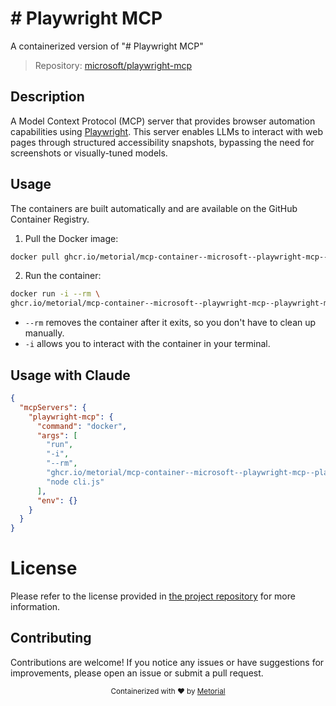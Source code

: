 
# # Playwright MCP

A containerized version of "# Playwright MCP"

> Repository: [microsoft/playwright-mcp](https://github.com/microsoft/playwright-mcp)

## Description

A Model Context Protocol (MCP) server that provides browser automation capabilities using [Playwright](https://playwright.dev). This server enables LLMs to interact with web pages through structured accessibility snapshots, bypassing the need for screenshots or visually-tuned models.


## Usage

The containers are built automatically and are available on the GitHub Container Registry.

1. Pull the Docker image:

```bash
docker pull ghcr.io/metorial/mcp-container--microsoft--playwright-mcp--playwright-mcp
```

2. Run the container:

```bash
docker run -i --rm \ 
ghcr.io/metorial/mcp-container--microsoft--playwright-mcp--playwright-mcp  "node cli.js"
```

- `--rm` removes the container after it exits, so you don't have to clean up manually.
- `-i` allows you to interact with the container in your terminal.




## Usage with Claude

```json
{
  "mcpServers": {
    "playwright-mcp": {
      "command": "docker",
      "args": [
        "run",
        "-i",
        "--rm",
        "ghcr.io/metorial/mcp-container--microsoft--playwright-mcp--playwright-mcp",
        "node cli.js"
      ],
      "env": {}
    }
  }
}
```

# License

Please refer to the license provided in [the project repository](https://github.com/microsoft/playwright-mcp) for more information.

## Contributing

Contributions are welcome! If you notice any issues or have suggestions for improvements, please open an issue or submit a pull request.

<div align="center">
  <sub>Containerized with ❤️ by <a href="https://metorial.com">Metorial</a></sub>
</div>
  